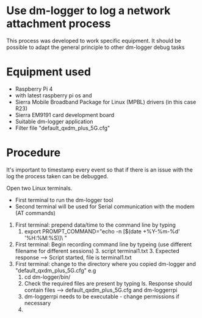 # Use dm-logger to log a network attachment process

This process was developed to work specific equipment. It should be possible to adapt the general principle to other dm-logger debug tasks

# Equipment used
* Raspberry Pi 4 
* with latest raspberry pi os and 
* Sierra Mobile Broadband Package for Linux (MPBL) drivers (in this case R23)
* Sierra EM9191 card development board
* Suitable dm-logger application
* Filter file "default_qxdm_plus_5G.cfg"

# Procedure

It's important to timestamp every event so that if there is an issue with the log the process taken can be debugged.

Open two Linux terminals. 
* First terminal to run the dm-logger tool
* Second terminal will be used for Serial communication with the modem (AT commands)



1. First terminal: prepend data/time to the command line by typing
    1. export PROMPT_COMMAND="echo -n \[\$(date +%Y-%m-%d' '%H:%M:%S)\]\ "
2. First terminal: Begin recording command line by typeing (use different filename for different sessions)
    3. script terminal1.txt
         3. Expected response --> Script started, file is terminal1.txt
4. First terminal: change to the directory where you copied dm-logger and "default_qxdm_plus_5G.cfg" e.g 
    1. cd dm-logger/bin/
    1. Check the required files are present by typing ls. Response should contain files --> default_qxdm_plus_5G.cfg and dm-loggerrpi
    4. dm-loggerrpi needs to be executable - change permissions if necessary
    5. 

